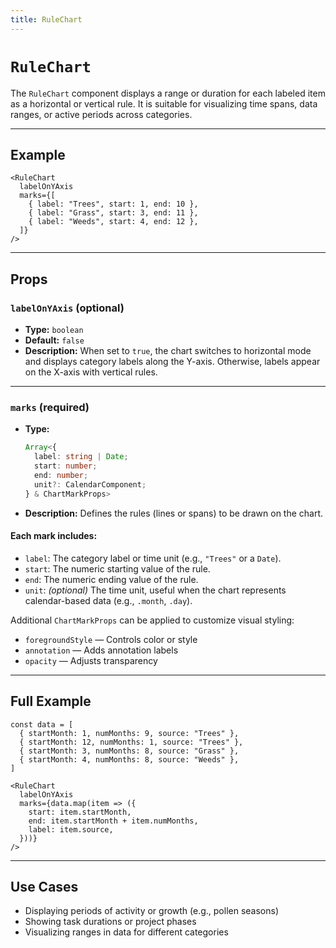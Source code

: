 ```yaml
---
title: RuleChart
---
```

# `RuleChart`

The `RuleChart` component displays a range or duration for each labeled item as a horizontal or vertical rule. It is suitable for visualizing time spans, data ranges, or active periods across categories.

---

## Example

```tsx
<RuleChart
  labelOnYAxis
  marks={[
    { label: "Trees", start: 1, end: 10 },
    { label: "Grass", start: 3, end: 11 },
    { label: "Weeds", start: 4, end: 12 },
  ]}
/>
```

---

## Props

### `labelOnYAxis` (optional)

* **Type:** `boolean`
* **Default:** `false`
* **Description:**
  When set to `true`, the chart switches to horizontal mode and displays category labels along the Y-axis. Otherwise, labels appear on the X-axis with vertical rules.

---

### `marks` (required)

* **Type:**

  ```ts
  Array<{
    label: string | Date;
    start: number;
    end: number;
    unit?: CalendarComponent;
  } & ChartMarkProps>
  ```
* **Description:**
  Defines the rules (lines or spans) to be drawn on the chart.

#### Each mark includes:

* `label`: The category label or time unit (e.g., `"Trees"` or a `Date`).
* `start`: The numeric starting value of the rule.
* `end`: The numeric ending value of the rule.
* `unit`: *(optional)* The time unit, useful when the chart represents calendar-based data (e.g., `.month`, `.day`).

Additional `ChartMarkProps` can be applied to customize visual styling:

* `foregroundStyle` — Controls color or style
* `annotation` — Adds annotation labels
* `opacity` — Adjusts transparency

---

## Full Example

```tsx
const data = [
  { startMonth: 1, numMonths: 9, source: "Trees" },
  { startMonth: 12, numMonths: 1, source: "Trees" },
  { startMonth: 3, numMonths: 8, source: "Grass" },
  { startMonth: 4, numMonths: 8, source: "Weeds" },
]

<RuleChart
  labelOnYAxis
  marks={data.map(item => ({
    start: item.startMonth,
    end: item.startMonth + item.numMonths,
    label: item.source,
  }))}
/>
```

---

## Use Cases

* Displaying periods of activity or growth (e.g., pollen seasons)
* Showing task durations or project phases
* Visualizing ranges in data for different categories
